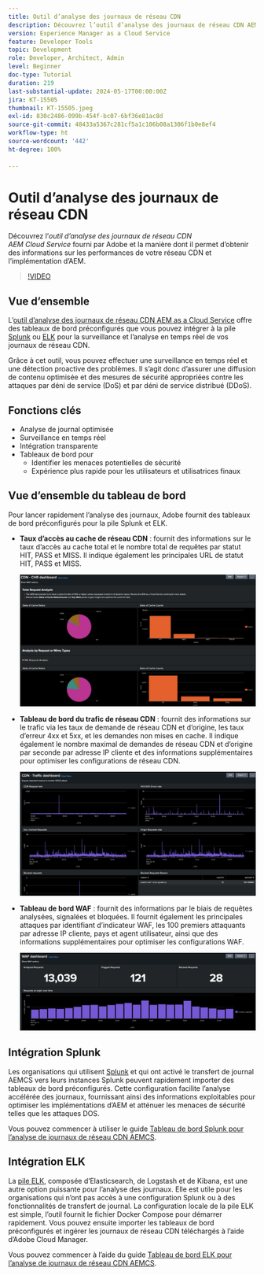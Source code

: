 ```yaml
---
title: Outil d’analyse des journaux de réseau CDN
description: Découvrez l’outil d’analyse des journaux de réseau CDN AEM Cloud Service fourni par Adobe et la manière dont il permet d’obtenir des informations à la fois sur les performances de votre réseau CDN et sur votre implémentation d’AEM.
version: Experience Manager as a Cloud Service
feature: Developer Tools
topic: Development
role: Developer, Architect, Admin
level: Beginner
doc-type: Tutorial
duration: 219
last-substantial-update: 2024-05-17T00:00:00Z
jira: KT-15505
thumbnail: KT-15505.jpeg
exl-id: 830c2486-099b-454f-bc07-6bf36e81ac8d
source-git-commit: 48433a5367c281cf5a1c106b08a1306f1b0e8ef4
workflow-type: ht
source-wordcount: '442'
ht-degree: 100%

---
```


# Outil d’analyse des journaux de réseau CDN

Découvrez l’_outil d’analyse des journaux de réseau CDN AEM Cloud Service_ fourni par Adobe et la manière dont il permet d’obtenir des informations sur les performances de votre réseau CDN et l’implémentation d’AEM.
>[!VIDEO](https://video.tv.adobe.com/v/3446107?quality=12&learn=on&captions=fre_fr)

## Vue d’ensemble

L’[outil d’analyse des journaux de réseau CDN AEM as a Cloud Service](https://github.com/adobe/AEMCS-CDN-Log-Analysis-Tooling) offre des tableaux de bord préconfigurés que vous pouvez intégrer à la pile [Splunk](https://www.splunk.com/en_us/products/observability-cloud.html) ou [ELK](https://www.elastic.co/elastic-stack) pour la surveillance et l’analyse en temps réel de vos journaux de réseau CDN.

Grâce à cet outil, vous pouvez effectuer une surveillance en temps réel et une détection proactive des problèmes. Il s’agit donc d’assurer une diffusion de contenu optimisée et des mesures de sécurité appropriées contre les attaques par déni de service (DoS) et par déni de service distribué (DDoS).

## Fonctions clés

- Analyse de journal optimisée
- Surveillance en temps réel
- Intégration transparente
- Tableaux de bord pour
   - Identifier les menaces potentielles de sécurité
   - Expérience plus rapide pour les utilisateurs et utilisatrices finaux

## Vue d’ensemble du tableau de bord

Pour lancer rapidement l’analyse des journaux, Adobe fournit des tableaux de bord préconfigurés pour la pile Splunk et ELK.

- **Taux d’accès au cache de réseau CDN** : fournit des informations sur le taux d’accès au cache total et le nombre total de requêtes par statut HIT, PASS et MISS. Il indique également les principales URL de statut HIT, PASS et MISS.

  ![Taux d’accès au cache du réseau CDN](assets/CHR-dashboard.png)

- **Tableau de bord du trafic de réseau CDN** : fournit des informations sur le trafic via les taux de demande de réseau CDN et d’origine, les taux d’erreur 4xx et 5xx, et les demandes non mises en cache. Il indique également le nombre maximal de demandes de réseau CDN et d’origine par seconde par adresse IP cliente et des informations supplémentaires pour optimiser les configurations de réseau CDN.

  ![Tableau de bord du trafic du réseau CDN](assets/Traffic-dashboard.png)

- **Tableau de bord WAF** : fournit des informations par le biais de requêtes analysées, signalées et bloquées. Il fournit également les principales attaques par identifiant d’indicateur WAF, les 100 premiers attaquants par adresse IP cliente, pays et agent utilisateur, ainsi que des informations supplémentaires pour optimiser les configurations WAF.

  ![Tableau de bord WAF](assets/WAF-Dashboard.png)

## Intégration Splunk

Les organisations qui utilisent [Splunk](https://www.splunk.com/en_us/products/observability-cloud.html) et qui ont activé le transfert de journal AEMCS vers leurs instances Splunk peuvent rapidement importer des tableaux de bord préconfigurés. Cette configuration facilite l’analyse accélérée des journaux, fournissant ainsi des informations exploitables pour optimiser les implémentations d’AEM et atténuer les menaces de sécurité telles que les attaques DOS.

Vous pouvez commencer à utiliser le guide [Tableau de bord Splunk pour l’analyse de journaux de réseau CDN AEMCS](https://github.com/adobe/AEMCS-CDN-Log-Analysis-Tooling/blob/main/Splunk/README.md#splunk-dashboards-for-aemcs-cdn-log-analysis).


## Intégration ELK

La [pile ELK](https://www.elastic.co/elastic-stack), composée d’Elasticsearch, de Logstash et de Kibana, est une autre option puissante pour l’analyse des journaux. Elle est utile pour les organisations qui n’ont pas accès à une configuration Splunk ou à des fonctionnalités de transfert de journal. La configuration locale de la pile ELK est simple, l’outil fournit le fichier Docker Compose pour démarrer rapidement. Vous pouvez ensuite importer les tableaux de bord préconfigurés et ingérer les journaux de réseau CDN téléchargés à l’aide d’Adobe Cloud Manager.

Vous pouvez commencer à l’aide du guide [Tableau de bord ELK pour l’analyse de journaux de réseau CDN AEMCS](https://github.com/adobe/AEMCS-CDN-Log-Analysis-Tooling/blob/main/ELK/README.md#elk-docker-container-for-aemcs-cdn-log-analysis).
